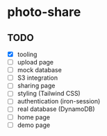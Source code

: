 # photo-share

## TODO

- [x] tooling
- [ ] upload page
- [ ] mock database
- [ ] S3 integration
- [ ] sharing page
- [ ] styling (Tailwind CSS)
- [ ] authentication (iron-session)
- [ ] real database (DynamoDB)
- [ ] home page
- [ ] demo page
